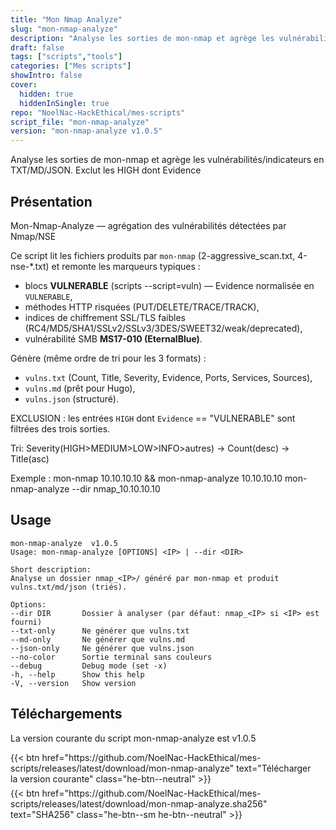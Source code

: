 ```yaml
---
title: "Mon Nmap Analyze"
slug: "mon-nmap-analyze"
description: "Analyse les sorties de mon-nmap et agrège les vulnérabilités/indicateurs en TXT/MD/JSON. Exclut les HIGH dont Evidence"
draft: false
tags: ["scripts","tools"]
categories: ["Mes scripts"]
showIntro: false
cover:
  hidden: true
  hiddenInSingle: true
repo: "NoelNac-HackEthical/mes-scripts"
script_file: "mon-nmap-analyze"
version: "mon-nmap-analyze v1.0.5"
---
```


Analyse les sorties de mon-nmap et agrège les vulnérabilités/indicateurs en TXT/MD/JSON. Exclut les HIGH dont Evidence

## Présentation

Mon-Nmap-Analyze — agrégation des vulnérabilités détectées par Nmap/NSE

Ce script lit les fichiers produits par `mon-nmap` (2-aggressive_scan.txt, 4-nse-*.txt)
et remonte les marqueurs typiques :
- blocs **VULNERABLE** (scripts --script=vuln) — Evidence normalisée en `VULNERABLE`,
- méthodes HTTP risquées (PUT/DELETE/TRACE/TRACK),
- indices de chiffrement SSL/TLS faibles (RC4/MD5/SHA1/SSLv2/SSLv3/3DES/SWEET32/weak/deprecated),
- vulnérabilité SMB **MS17-010 (EternalBlue)**.

Génère (même ordre de tri pour les 3 formats) :
- `vulns.txt` (Count, Title, Severity, Evidence, Ports, Services, Sources),
- `vulns.md` (prêt pour Hugo),
- `vulns.json` (structuré).

EXCLUSION : les entrées `HIGH` dont `Evidence` == "VULNERABLE" sont filtrées des trois sorties.

Tri: Severity(HIGH>MEDIUM>LOW>INFO>autres) → Count(desc) → Title(asc)

Exemple :
  mon-nmap 10.10.10.10 && mon-nmap-analyze 10.10.10.10
  mon-nmap-analyze --dir nmap_10.10.10.10

## Usage

```
mon-nmap-analyze  v1.0.5
Usage: mon-nmap-analyze [OPTIONS] <IP> | --dir <DIR>

Short description:
Analyse un dossier nmap_<IP>/ généré par mon-nmap et produit vulns.txt/md/json (triés).

Options:
--dir DIR       Dossier à analyser (par défaut: nmap_<IP> si <IP> est fourni)
--txt-only      Ne générer que vulns.txt
--md-only       Ne générer que vulns.md
--json-only     Ne générer que vulns.json
--no-color      Sortie terminal sans couleurs
--debug         Debug mode (set -x)
-h, --help      Show this help
-V, --version   Show version
```

## Téléchargements

La version courante du script mon-nmap-analyze est v1.0.5

<div class="dl-row" style="display:flex; align-items:center; flex-wrap:wrap">
  <span style="display:inline-block; margin-right:.8rem; margin-bottom:.4rem;">{{< btn href="https://github.com/NoelNac-HackEthical/mes-scripts/releases/latest/download/mon-nmap-analyze" text="Télécharger la version courante" class="he-btn--neutral" >}}</span>
  <span style="display:inline-block; margin-bottom:.4rem;">{{< btn href="https://github.com/NoelNac-HackEthical/mes-scripts/releases/latest/download/mon-nmap-analyze.sha256" text="SHA256" class="he-btn--sm he-btn--neutral" >}}</span>
</div>


